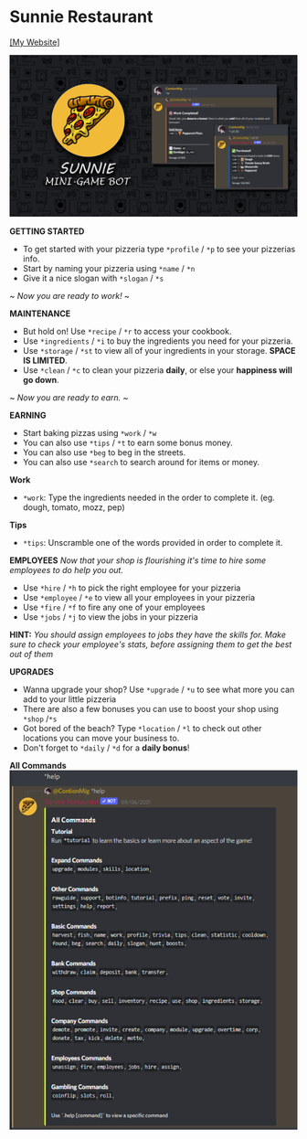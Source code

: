 # Sunnie Restaurant
[[My Website]](https://mitsuzi.xyz/)

![Promo](https://github.com/ContionMig/Sunnie-PY/blob/main/img/banner.png?raw=true)

**GETTING STARTED**
- To get started with your pizzeria type `*profile` / `*p` to see your pizzerias info.
- Start by naming your pizzeria using `*name` / `*n`
- Give it a nice slogan with `*slogan` / `*s`

~ *Now you are ready to work!* ~

**MAINTENANCE**
- But hold on! Use `*recipe` / `*r` to access your cookbook.
- Use `*ingredients` / `*i` to buy the ingredients you need for your pizzeria.
- Use `*storage` / `*st` to view all of your ingredients in your storage. **SPACE IS LIMITED**.
- Use `*clean` / `*c` to clean your pizzeria **daily**, or else your **happiness will go down**. 

~ *Now you are ready to earn.* ~

**EARNING**
- Start baking pizzas using `*work` / `*w`
- You can also use `*tips` / `*t` to earn some bonus money.
- You can also use `*beg` to beg in the streets.
- You can also use `*search` to search around for items or money.

**Work**
- `*work`: Type the ingredients needed in the order to complete it. (eg. dough, tomato, mozz, pep)

**Tips**
 - `*tips`: Unscramble one of the words provided in order to complete it.

**EMPLOYEES**
*Now that your shop is flourishing it's time to hire some employees to do help you out.*
- Use `*hire` / `*h` to pick the right employee for your pizzeria
- Use `*employee` / `*e` to view all your employees in your pizzeria
- Use `*fire` / `*f` to fire any one of your employees
- Use `*jobs` / `*j` to view the jobs in your pizzeria

**HINT:** *You should assign employees to jobs they have the skills for. Make sure to check your employee's stats, before assigning them to get the best out of them*

**UPGRADES**
- Wanna upgrade your shop? Use `*upgrade` / `*u`  to see what more you can add to your little pizzeria
- There are also a few bonuses you can use to boost your shop using `*shop` /`*s`
- Got bored of the beach? Type `*location` / `*l`  to check out other locations you can move your business to.
- Don't forget to `*daily` /  `*d` for a **daily bonus**!

**All Commands**
![help](https://github.com/ContionMig/Sunnie-PY/blob/main/img/help.png?raw=true)
